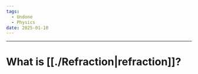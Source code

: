 ```yaml
---
tags:
  - Undone
  - Physics
date: 2025-01-10
---
```

---  
# What is [[./Refraction|refraction]]?  
